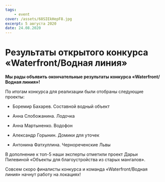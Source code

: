 ```yaml
---
tags:
    - event
cover: /assets/68SIEkHepF8.jpg
excerpt: 5 августа 2020
date: 24.08.2020
---
```



# Результаты открытого конкурса «Waterfront/Водная линия»

**Мы рады объявить окончательные результаты конкурса «Waterfront/Водная линия»!**

По итогам конкурса для реализации были отобраны следующие проекты:

- Боремир Бахарев. Составной водный объект

- Анна Слобожанина. Лодочка

- Анна Мартыненко. Водофон

- Александр Горынин. Домики для уточек

- Антонина Фатхуллина. Чернореченские Львы

В дополнение к топ-5 наши эксперты отметили проект Дарьи Пилевиной «Объекты для благоустройства из старых мангалов».

Совсем скоро финалисты конкурса и команда «Waterfront/Водная линия» начнут работу на локациях!
